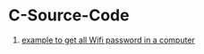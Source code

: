 # C-Source-Code
1. [example to get all Wifi password in a computer](https://github.com/AhsanRiaz9/saved-wifi-passwords/blob/master/wifi.cpp)
